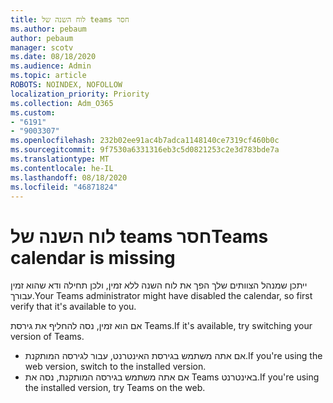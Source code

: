 ```yaml
---
title: לוח השנה של teams חסר
ms.author: pebaum
author: pebaum
manager: scotv
ms.date: 08/18/2020
ms.audience: Admin
ms.topic: article
ROBOTS: NOINDEX, NOFOLLOW
localization_priority: Priority
ms.collection: Adm_O365
ms.custom:
- "6191"
- "9003307"
ms.openlocfilehash: 232b02ee91ac4b7adca1148140ce7319cf460b0c
ms.sourcegitcommit: 9f7530a6331316eb3c5d0821253c2e3d783bde7a
ms.translationtype: MT
ms.contentlocale: he-IL
ms.lasthandoff: 08/18/2020
ms.locfileid: "46871824"
---
```

# <a name="teams-calendar-is-missing"></a><span data-ttu-id="72162-102">לוח השנה של teams חסר</span><span class="sxs-lookup"><span data-stu-id="72162-102">Teams calendar is missing</span></span>

<span data-ttu-id="72162-103">ייתכן שמנהל הצוותים שלך הפך את לוח השנה ללא זמין, ולכן תחילה ודא שהוא זמין עבורך.</span><span class="sxs-lookup"><span data-stu-id="72162-103">Your Teams administrator might have disabled the calendar, so first verify that it's available to you.</span></span>

<span data-ttu-id="72162-104">אם הוא זמין, נסה להחליף את גירסת Teams.</span><span class="sxs-lookup"><span data-stu-id="72162-104">If it's available, try switching your version of Teams.</span></span>

- <span data-ttu-id="72162-105">אם אתה משתמש בגירסת האינטרנט, עבור לגירסה המותקנת.</span><span class="sxs-lookup"><span data-stu-id="72162-105">If you're using the web version, switch to the installed version.</span></span>
- <span data-ttu-id="72162-106">אם אתה משתמש בגירסה המותקנת, נסה את Teams באינטרנט.</span><span class="sxs-lookup"><span data-stu-id="72162-106">If you're using the installed version, try Teams on the web.</span></span>